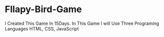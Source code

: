 # Fllapy-Bird-Game
I Created This Game In 15Days. In This Game I will Use Three Programing Languages HTML, CSS, JavaScript
